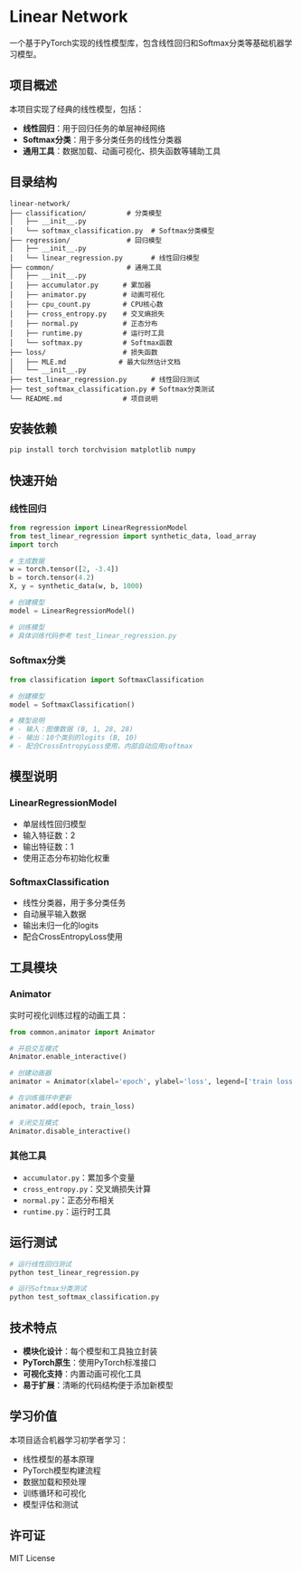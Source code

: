 # Linear Network

一个基于PyTorch实现的线性模型库，包含线性回归和Softmax分类等基础机器学习模型。

## 项目概述

本项目实现了经典的线性模型，包括：
- **线性回归**：用于回归任务的单层神经网络
- **Softmax分类**：用于多分类任务的线性分类器
- **通用工具**：数据加载、动画可视化、损失函数等辅助工具

## 目录结构

```
linear-network/
├── classification/          # 分类模型
│   ├── __init__.py
│   └── softmax_classification.py  # Softmax分类模型
├── regression/              # 回归模型
│   ├── __init__.py
│   └── linear_regression.py       # 线性回归模型
├── common/                  # 通用工具
│   ├── __init__.py
│   ├── accumulator.py      # 累加器
│   ├── animator.py         # 动画可视化
│   ├── cpu_count.py        # CPU核心数
│   ├── cross_entropy.py    # 交叉熵损失
│   ├── normal.py           # 正态分布
│   ├── runtime.py          # 运行时工具
│   └── softmax.py          # Softmax函数
├── loss/                   # 损失函数
│   ├── MLE.md             # 最大似然估计文档
│   └── __init__.py
├── test_linear_regression.py      # 线性回归测试
├── test_softmax_classification.py # Softmax分类测试
└── README.md               # 项目说明
```

## 安装依赖

```bash
pip install torch torchvision matplotlib numpy
```

## 快速开始

### 线性回归

```python
from regression import LinearRegressionModel
from test_linear_regression import synthetic_data, load_array
import torch

# 生成数据
w = torch.tensor([2, -3.4])
b = torch.tensor(4.2)
X, y = synthetic_data(w, b, 1000)

# 创建模型
model = LinearRegressionModel()

# 训练模型
# 具体训练代码参考 test_linear_regression.py
```

### Softmax分类

```python
from classification import SoftmaxClassification

# 创建模型
model = SoftmaxClassification()

# 模型说明
# - 输入：图像数据 (B, 1, 28, 28)
# - 输出：10个类别的logits (B, 10)
# - 配合CrossEntropyLoss使用，内部自动应用softmax
```

## 模型说明

### LinearRegressionModel
- 单层线性回归模型
- 输入特征数：2
- 输出特征数：1
- 使用正态分布初始化权重

### SoftmaxClassification
- 线性分类器，用于多分类任务
- 自动展平输入数据
- 输出未归一化的logits
- 配合CrossEntropyLoss使用

## 工具模块

### Animator
实时可视化训练过程的动画工具：

```python
from common.animator import Animator

# 开启交互模式
Animator.enable_interactive()

# 创建动画器
animator = Animator(xlabel='epoch', ylabel='loss', legend=['train loss'])

# 在训练循环中更新
animator.add(epoch, train_loss)

# 关闭交互模式
Animator.disable_interactive()
```

### 其他工具
- `accumulator.py`：累加多个变量
- `cross_entropy.py`：交叉熵损失计算
- `normal.py`：正态分布相关
- `runtime.py`：运行时工具

## 运行测试

```bash
# 运行线性回归测试
python test_linear_regression.py

# 运行Softmax分类测试
python test_softmax_classification.py
```

## 技术特点

- **模块化设计**：每个模型和工具独立封装
- **PyTorch原生**：使用PyTorch标准接口
- **可视化支持**：内置动画可视化工具
- **易于扩展**：清晰的代码结构便于添加新模型

## 学习价值

本项目适合机器学习初学者学习：
- 线性模型的基本原理
- PyTorch模型构建流程
- 数据加载和预处理
- 训练循环和可视化
- 模型评估和测试

## 许可证

MIT License